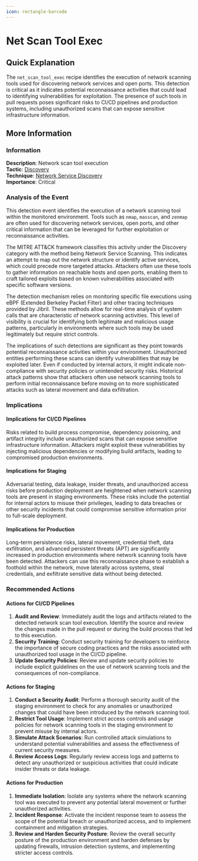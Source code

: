 ```yaml
---
icon: rectangle-barcode
---
```


# Net Scan Tool Exec

## Quick Explanation

The `net_scan_tool_exec` recipe identifies the execution of network scanning tools used for discovering network services and open ports. This detection is critical as it indicates potential reconnaissance activities that could lead to identifying vulnerabilities for exploitation. The presence of such tools in pull requests poses significant risks to CI/CD pipelines and production systems, including unauthorized scans that can expose sensitive infrastructure information.

## More Information

### Information

**Description**: Network scan tool execution  
**Tactic**: [Discovery](https://jibril.garnet.ai/mitre/mitre/ta0007)  
**Technique**: [Network Service Discovery](https://jibril.garnet.ai/mitre/mitre/ta0007/t1046)  
**Importance**: Critical

### Analysis of the Event

This detection event identifies the execution of a network scanning tool within the monitored environment. Tools such as `nmap`, `masscan`, and `zenmap` are often used for discovering network services, open ports, and other critical information that can be leveraged for further exploitation or reconnaissance activities.

The MITRE ATT\&CK framework classifies this activity under the Discovery category with the method being Network Service Scanning. This indicates an attempt to map out the network structure or identify active services, which could precede more targeted attacks. Attackers often use these tools to gather information on reachable hosts and open ports, enabling them to craft tailored exploits based on known vulnerabilities associated with specific software versions.

The detection mechanism relies on monitoring specific file executions using eBPF (Extended Berkeley Packet Filter) and other tracing techniques provided by Jibril. These methods allow for real-time analysis of system calls that are characteristic of network scanning activities. This level of visibility is crucial for identifying both legitimate and malicious usage patterns, particularly in environments where such tools may be used legitimately but require strict controls.

The implications of such detections are significant as they point towards potential reconnaissance activities within your environment. Unauthorized entities performing these scans can identify vulnerabilities that may be exploited later. Even if conducted by internal actors, it might indicate non-compliance with security policies or unintended security risks. Historical attack patterns show that attackers often use network scanning tools to perform initial reconnaissance before moving on to more sophisticated attacks such as lateral movement and data exfiltration.

### Implications

#### Implications for CI/CD Pipelines

Risks related to build process compromise, dependency poisoning, and artifact integrity include unauthorized scans that can expose sensitive infrastructure information. Attackers might exploit these vulnerabilities by injecting malicious dependencies or modifying build artifacts, leading to compromised production environments.

#### Implications for Staging

Adversarial testing, data leakage, insider threats, and unauthorized access risks before production deployment are heightened when network scanning tools are present in staging environments. These risks include the potential for internal actors to misuse their privileges, leading to data breaches or other security incidents that could compromise sensitive information prior to full-scale deployment.

#### Implications for Production

Long-term persistence risks, lateral movement, credential theft, data exfiltration, and advanced persistent threats (APT) are significantly increased in production environments where network scanning tools have been detected. Attackers can use this reconnaissance phase to establish a foothold within the network, move laterally across systems, steal credentials, and exfiltrate sensitive data without being detected.

### Recommended Actions

#### Actions for CI/CD Pipelines

1. **Audit and Review**: Immediately audit the logs and artifacts related to the detected network scan tool execution. Identify the source and review the changes made in the pull request or during the build process that led to this execution.
2. **Security Training**: Conduct security training for developers to reinforce the importance of secure coding practices and the risks associated with unauthorized tool usage in the CI/CD pipeline.
3. **Update Security Policies**: Review and update security policies to include explicit guidelines on the use of network scanning tools and the consequences of non-compliance.

#### Actions for Staging

1. **Conduct a Security Audit**: Perform a thorough security audit of the staging environment to check for any anomalies or unauthorized changes that could have been introduced by the network scanning tool.
2. **Restrict Tool Usage**: Implement strict access controls and usage policies for network scanning tools in the staging environment to prevent misuse by internal actors.
3. **Simulate Attack Scenarios**: Run controlled attack simulations to understand potential vulnerabilities and assess the effectiveness of current security measures.
4. **Review Access Logs**: Regularly review access logs and patterns to detect any unauthorized or suspicious activities that could indicate insider threats or data leakage.

#### Actions for Production

1. **Immediate Isolation**: Isolate any systems where the network scanning tool was executed to prevent any potential lateral movement or further unauthorized activities.
2. **Incident Response**: Activate the incident response team to assess the scope of the potential breach or unauthorized access, and to implement containment and mitigation strategies.
3. **Review and Harden Security Posture**: Review the overall security posture of the production environment and harden defenses by updating firewalls, intrusion detection systems, and implementing stricter access controls.
